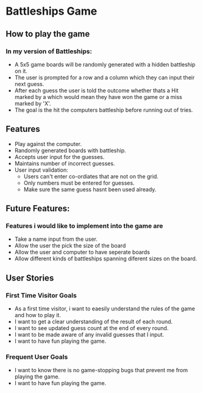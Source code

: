 # Battleships Game

## How to play the game
### In my version of Battleships:
- A 5x5 game boards will be randomly generated with a hidden battleship on it.
- The user is prompted for a row and a column which they can input their next guess.
- After each guess the user is told the outcome whether thats a Hit marked by a which would mean they have won the game or a miss marked by 'X'. 
- The goal is the hit the computers battleship before running out of tries.

## Features
- Play against the computer.
- Randomly generated boards with battleship.
- Accepts user input for the guesses.
- Maintains number of incorrect guesses.
- User input validation:
    - Users can't enter co-ordiates that are not on the grid.
    - Only numbers must be entered for guesses.
    - Make sure the same guess hasnt been used already.

## Future Features:
### Features i would like to implement into the game are
- Take a name input from the user.
- Allow the user the pick the size of the board
- Allow the user and computer to have seperate boards
- Allow different kinds of battleships spanning diferent sizes on the board.

## User Stories
### First Time Visitor Goals
- As a first time visitor, i want to eaesily understand the rules of the game and how to play it.
- I want to get a clear understanding of the result of each round.
- I want to see updated guess count at the end of every round.
- I want to be made aware of any invalid guesses that I input.
- I want to have fun playing the game.

### Frequent User Goals
- I want to know there is no game-stopping bugs that prevent me from playing the game.
- I want to have fun playing the game.